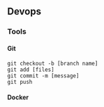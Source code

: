 ## Devops

### Tools

#### Git

```
git checkout -b [branch name]
git add [files]
git commit -m [message]
git push
```

#### Docker
